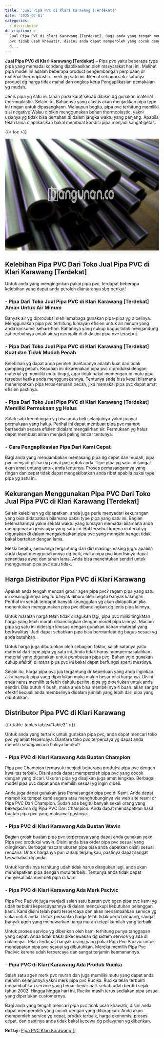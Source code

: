 ```yaml
---
title: 'Jual Pipa PVC di Klari Karawang [Terdekat]'
date: '2025-07-01'
categories:
  - distributor
description: >-
  Jual Pipa PVC di Klari Karawang [Terdekat]. Bagi anda yang tengah mencari pipa
  pvc tidak usah khawatir, disini anda dapat memperoleh yang cocok dengan yang
  d...
---
```


**Jual Pipa PVC di Klari Karawang \[Terdekat\]** – Pipa pvc yaitu beberapa type pipa yang memadai kondang diaplikasikan oleh masyarakat hari ini. Melihat pipa model ini adalah beberapa product pengembangan perpipaan dr material thermoplastic. merk yg satu ini dikenal sebagai satu-satunya product dg harga tidak mahal dan ongkos kerja Pengaplikasian pemakaian yg mudah.

Jenis pipa yg satu ini tahan pada karat sebab dibikin dg gunakan material thermoplastic. Selain itu, Bahannya yang elastis akan menjadikan pipa type ini ringan untuk dipasangkann. Walaupun begitu, pipa pvc terhitung memiliki sisi negative Walau dibikin menggunakan bahan thermoplastic, yakni usianya yg tidak bisa bertahan di dalam jangka waktu yang panjang. Apabila telah lama diaplikasikan bakal membuat kondisi pipa menjadi sangat getas.

{{< toc >}}

![Jual Pipa PVC di Klari Karawang [Terdekat]](/images/jaul-pipa-pvc-07.png)

## Kelebihan Pipa PVC Dari Toko Jual Pipa PVC di Klari Karawang \[Terdekat\]

Untuk anda yang menginginkan pakai pipa pvc, terdapat beberapa kelebihan yang dapat anda peroleh diantaranya sbg berikut!

### \- Pipa Dari Toko Jual Pipa PVC di Klari Karawang \[Terdekat\] Aman Untuk Air Minum

Banyak air yg diproduksi oleh lemabaga gunakan pipa-pipa yg dibelinya. Menggunakan pipa pvc terhitung lumayan efisien untuk air minum yang anda konsumsi sehari-hari. Bahannya yang cukup bagus tidak mengandung zat berbahaya untuk air yg mengalir di di dalam pipa pvc tersebut.

### \- Pipa Dari Toko Jual Pipa PVC di Klari Karawang \[Terdekat\] Kuat dan Tidak Mudah Pecah

Kelebihan yg dapat anda peroleh diantaranya adalah kuat dan tidak gampang pecah. Keadaan ini dikarenakan pipa pvc diproduksi dengan material yg memiliki mutu tinggi, agar tidak bakal memengaruhi mutu pipa tersebut ketika anda menggunakannya. Tentunya anda bisa kesal bilamana menempatkan pipa terus-terusan pecah, jika memakai pipa pvc dapat amat efisien pastinya.

### \- Pipa Dari Toko Jual Pipa PVC di Klari Karawang \[Terdekat\] Memiliki Permukaan yg Halus

Salah satu keuntungan yg bisa anda beli selanjutnya yakni punyai permukaan yang halus. Perihal ini dapat membuat pipa pvc mampu berfaedah secara efisien didalam mengalirkan air. Permukaan yg halus dapat membuat aliran menjadi paling lancar tentunya.

### \- Cara Pengaplikasian Pipa Dari Kami Cepat

Bagi anda yang mendambakan memasang pipa dg cepat dan mudah, pipa pvc menjadi pilihan yg amat pas untuk anda. Tipe pipa yg satu ini sangat akan amat untung untuk anda tentunya. Proses pemasangannya yang ringan dan cepat tidak dapat mengakibatkan anda ribet apabila pakai type pipa yg satu ini.

## Kekurangan Menggunakan Pipa PVC Dari Toko Jual Pipa PVC di Klari Karawang \[Terdekat\]

Selain kelebihan yg didapatkan, anda juga perlu menyadari kekurangan yang bisa didapatkan bilamana pakai type pipa yang satu ini. Bagian kelemahannya yakni sekala waktu yang lumayan memadai bilamana anda menggunakan jenis pipa yang satu ini. Hal tersebut karena material yg digunakan di dalam mengakibatkan pipa pvc yang mungkin banget tidak bakal bertahan dengan lama.

Meski begitu, semuanya tergantung dari diri masing-masing juga. apabila anda dapat menggunakannya dg baik, maka pipa pvc kondisinya dapat senantiasa awet dan tahan lama. Anda bisa menentukan sendiri untuk menggunaan pipa pvc atau tidak.

## Harga Distributor Pipa PVC di Klari Karawang

Apakah anda tengah mencari grosir agen pipa pvc? ragam pipa yang satu ini sesungguhnya begitu banyak diburu oleh begitu banyak kalangan. Perihal ini sebab terdapat banyak keunggulan yg akan didapatkan jika menentukan menggunakan pipa pvc dibandingkan dg jenis pipa lainnya.

Untuk masalah harga telah tidak diragukan lagi, pipa pvc miliki tingkatan harga yang lebih murah dibandingkan dengan model pipa lainnya. Macam pipa yg satu ini didesign khusus dengan gunakan bahan-material yang berkwalitas. Jadi dapat sebabkan pipa bisa bermanfaat dg bagus sesuai yg anda butuhkan.

Untuk harga juga dibutuhkan oleh sebagian faktor, salah satunya yaitu material dari type pipa yg satu ini. Anda tidak harus mempermasalahkan material yang digunakan untuk pembuatan pipa pvc. Bahan yg digunakan cukup efektif, di mana pipa pvc ini bakal dapat berfungsi sperti mestinya.

Selain itu, harga pipa pvc jua tergantung dr keperluan yang anda inginkan. Jika banyak pipa yang diperlukan maka makin besar nilai harganya. Disini anda harus memilih terlebih dahulu perihal pipa yg diperlukan untuk anda sendiri. Bila butuh 4 buah, maka anda bisa membelinya 4 buah. akan sangat efektif kecuali anda membelinya didalam jumlah yang lebih dari pipa yang dibutuhkan.

## Distributor Pipa PVC di Klari Karawang

{{< table-tables table="table2" >}}

Untuk anda yang tertarik untuk gunakan pipa pvc, anda dapat mencari toko pvc yg amat terpercaya. Diantara toko pvc terpercaya yg dapat anda memilih sebagaimana halnya berikut!

### \- Pipa PVC di Klari Karawang Ada Buatan Champion

Pipa pvc Champion termasuk menjadi beberapa produksi pipa pvc dengan kwalitas terbaik. Disini anda dapat memperoleh pipa pvc yang cocok dengan yang dicari. Ukuran pipa yg disajikan juga amat lengkap. Berbagai model pipa pvc dapat anda memilih sesuai yg ingin dibeli.

Anda juga dapat gunakan jasa Pemasangan pipa pvc di Kami. Anda dapat mampir ke tempat kami segera atau menghubunginya via web site resmi dr Pipa PVC Dari Champion. Sudah ada begitu banyak sekali orang yang bekerjasama dg Pipa PVC Dari Champion. Anda dapat mendapatkan hasil buatan pipa pvc yang maksimal pastinya.

### \- Pipa PVC di Klari Karawang Ada Buatan Wavin

Bagian grosir buatan pipa pvc terpercaya yang dapat anda gunakan yakni Pipa pvc produksi wavin. Disini anda bisa order pipa pvc sesuai yang diinginkan. Berbagai macam ukuran pipa bisa anda dapatkan disini sesuai rencana. Untuk harganya pun cukup terjangkau, pastinya dapat sangat bersahabat dg anda.

Untuk kondisinya terhitung udah tidak harus diragukan lagi, anda akan mendapatkan pipa dengan mutu terbaik. Tentunya anda tidak dapat menyesal bila membeli pipa di kami.

### \- Pipa PVC di Klari Karawang Ada Merk Pacivic

Pipa Pvc Pacivic juga menjadi salah satu buatan pvc agen pipa pvc kami yg udah terbukti kepercayaannya di dalam mencukupi kebutuhan pelanggan kami. Kami disini telah pasti terpercaya dan akan menambahkan service yg suka untuk anda. Untuk persoalan harga telah tidak perlu bimbang, sangat banyak agen yang menawarkan harga murah tetapi kamilah yang terbaik.

Untuk proses service yg diberikan oleh kami terhitung punya tanggapan yang cepat. Anda tidak bakal dikecewakan dg sistem service yg ada di dalamnya. Telah terdapat banyak orang yang pakai Pipa Pvc Pacivic untuk mendapatan pipa pvc sesuai yg dibutuhkan. Mereka memilih Pipa Pvc Pacivic karena udah terpercaya dan sangat terjamin keamanannya.

### \- Pipa PVC di Klari Karawang Ada Produk Rucika

Salah satu agen merk pvc murah dan juga memiliki mutu yang dapat anda memilih selanjutnya yakni merk pipa pvc Rucika. Rucika telah terbukti menambahkan service yang benar-benar baik sebab udah berdiri sejak tahun 2002. Hingga hingga hari ini, Rucika masih terus sediakan pipa sesuai yang diperlukan customernya.

Bagi anda yang tengah mencari pipa pvc tidak usah khawatir, disini anda dapat memperoleh yang cocok dengan yang diharapkan. Anda akan memperoleh service yg cepat, produk terbaik, harga ekonomis, proses cepat, dan pastinya anda tidak bakal kecewa dg pelayanan yg diberikan.

**Ref by:** [Pipa PVC Klari Karawang []](https://id.wikipedia.org/wiki/Pipa)
